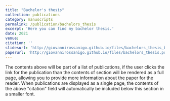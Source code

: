```yaml
---
title: "Bachelor's thesis"
collection: publications
category: manuscripts
permalink: /publication/bachelors_thesis
excerpt: 'Here you can find my bachelor thesis.'
date: 2021
venue: 
citation: ''
slidesurl: 'http://giovannirossanigo.github.io/files/bachelors_thesis_beamer.pdf'
paperurl: 'http://giovannirossanigo.github.io/files/bachelors_thesis.pdf'
---
```


The contents above will be part of a list of publications, if the user clicks the link for the publication than the contents of section will be rendered as a full page, allowing you to provide more information about the paper for the reader. When publications are displayed as a single page, the contents of the above "citation" field will automatically be included below this section in a smaller font.
